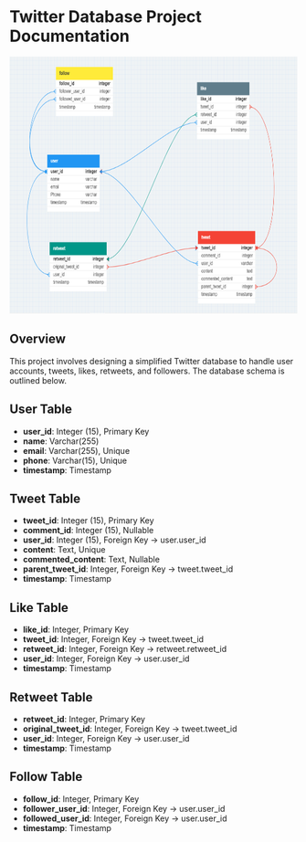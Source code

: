 # Twitter Database Project Documentation
<img src = "twitter_db_schema.png" height = "450px " width = "1000px">

## Overview

This project involves designing a simplified Twitter database to handle user accounts, tweets, likes, retweets, and followers. The database schema is outlined below.

## User Table

- **user_id**: Integer (15), Primary Key
- **name**: Varchar(255)
- **email**: Varchar(255), Unique
- **phone**: Varchar(15), Unique
- **timestamp**: Timestamp

## Tweet Table

- **tweet_id**: Integer (15), Primary Key
- **comment_id**: Integer (15), Nullable
- **user_id**: Integer (15), Foreign Key -> user.user_id
- **content**: Text, Unique
- **commented_content**: Text, Nullable
- **parent_tweet_id**: Integer, Foreign Key -> tweet.tweet_id
- **timestamp**: Timestamp

## Like Table

- **like_id**: Integer, Primary Key
- **tweet_id**: Integer, Foreign Key -> tweet.tweet_id
- **retweet_id**: Integer, Foreign Key -> retweet.retweet_id
- **user_id**: Integer, Foreign Key -> user.user_id
- **timestamp**: Timestamp

## Retweet Table

- **retweet_id**: Integer, Primary Key
- **original_tweet_id**: Integer, Foreign Key -> tweet.tweet_id
- **user_id**: Integer, Foreign Key -> user.user_id
- **timestamp**: Timestamp

## Follow Table

- **follow_id**: Integer, Primary Key
- **follower_user_id**: Integer, Foreign Key -> user.user_id
- **followed_user_id**: Integer, Foreign Key -> user.user_id
- **timestamp**: Timestamp


